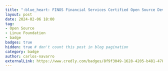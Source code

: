```yaml
---
title: ":blue_heart: FINOS Financial Services Certified Open Source Developer (FSOSD)"
layout: post
date: 2024-02-06 18:00
tag:
- Open Source
- Linux Foundation
- badge
badges: true
hidden: true # don't count this post in blog pagination
category: badge
author: carlos-navarro
externalLink: https://www.credly.com/badges/8f9f3049-1628-4205-b481-478b9ce740e0
---
```

